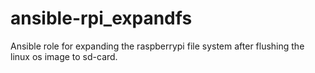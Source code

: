 # ansible-rpi_expandfs
Ansible role for expanding the raspberrypi file system after flushing the linux os image to sd-card.
